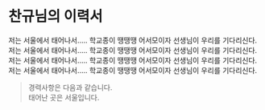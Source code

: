 # 찬규님의 이력서
저는 서울에서 태어나서.....
학교종이 땡땡땡 어서모이자 선생님이 우리를 기다리신다.  
저는 서울에서 태어나서.....
학교종이 땡땡땡 어서모이자 선생님이 우리를 기다리신다.
저는 서울에서 태어나서.....
학교종이 땡땡땡 어서모이자 선생님이 우리를 기다리신다.
저는 서울에서 태어나서.....
학교종이 땡땡땡 어서모이자 선생님이 우리를 기다리신다.

> 경력사항은 다음과 같습니다.  
태어난 곳은 서울입니다.